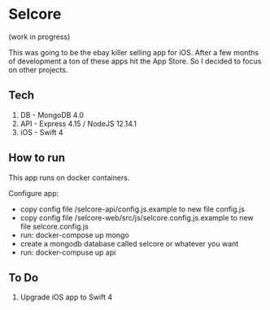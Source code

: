 # Selcore

(work in progress)

This was going to be the ebay killer selling app for iOS. After a few months of development a ton of these apps hit the App Store. So I decided to focus on other projects.

## Tech
1. DB - MongoDB 4.0
2. API - Express 4.15 / NodeJS 12.14.1
3. iOS - Swift 4 

## How to run
This app runs on docker containers.

Configure app:
- copy config file /selcore-api/config.js.example to new file config.js 
- copy config file /selcore-web/src/js/selcore.config.js.example to new file selcore.config.js
- run: docker-compose up mongo
- create a mongodb database called selcore or whatever you want
- run: docker-compuse up api

## To Do
1. Upgrade iOS app to Swift 4